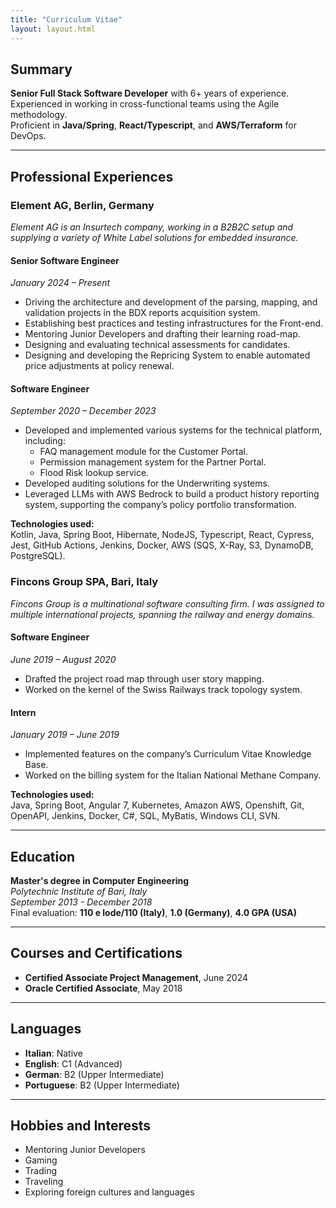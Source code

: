 ```yaml
---
title: "Curriculum Vitae"
layout: layout.html
---
```


## Summary
**Senior Full Stack Software Developer** with 6+ years of experience.  
Experienced in working in cross-functional teams using the Agile methodology.  
Proficient in **Java/Spring**, **React/Typescript**, and **AWS/Terraform** for DevOps.

---

## Professional Experiences

### **Element AG, Berlin, Germany**
*Element AG is an Insurtech company, working in a B2B2C setup and supplying a variety of White Label solutions for embedded insurance.*

#### **Senior Software Engineer**  
*January 2024 – Present*
- Driving the architecture and development of the parsing, mapping, and validation projects in the BDX reports acquisition system.
- Establishing best practices and testing infrastructures for the Front-end.
- Mentoring Junior Developers and drafting their learning road-map.
- Designing and evaluating technical assessments for candidates.
- Designing and developing the Repricing System to enable automated price adjustments at policy renewal.

#### **Software Engineer**  
*September 2020 – December 2023*
- Developed and implemented various systems for the technical platform, including:
  - FAQ management module for the Customer Portal.
  - Permission management system for the Partner Portal.
  - Flood Risk lookup service.
- Developed auditing solutions for the Underwriting systems.
- Leveraged LLMs with AWS Bedrock to build a product history reporting system, supporting the company’s policy portfolio transformation.

**Technologies used:**  
Kotlin, Java, Spring Boot, Hibernate, NodeJS, Typescript, React, Cypress, Jest, GitHub Actions, Jenkins, Docker, AWS (SQS, X-Ray, S3, DynamoDB, PostgreSQL).

### **Fincons Group SPA, Bari, Italy**
*Fincons Group is a multinational software consulting firm. I was assigned to multiple international projects, spanning the railway and energy domains.*

#### **Software Engineer**  
*June 2019 – August 2020*
- Drafted the project road map through user story mapping.
- Worked on the kernel of the Swiss Railways track topology system.

#### **Intern**  
*January 2019 – June 2019*
- Implemented features on the company’s Curriculum Vitae Knowledge Base.
- Worked on the billing system for the Italian National Methane Company.

**Technologies used:**  
Java, Spring Boot, Angular 7, Kubernetes, Amazon AWS, Openshift, Git, OpenAPI, Jenkins, Docker, C#, SQL, MyBatis, Windows CLI, SVN.

---

## Education
**Master's degree in Computer Engineering**  
*Polytechnic Institute of Bari, Italy*  
*September 2013 - December 2018*  
Final evaluation: **110 e lode/110 (Italy)**, **1.0 (Germany)**, **4.0 GPA (USA)**

---

## Courses and Certifications
- **Certified Associate Project Management**, June 2024
- **Oracle Certified Associate**, May 2018

---

## Languages
- **Italian**: Native  
- **English**: C1 (Advanced)  
- **German**: B2 (Upper Intermediate)  
- **Portuguese**: B2 (Upper Intermediate)

---

## Hobbies and Interests
- Mentoring Junior Developers  
- Gaming  
- Trading  
- Traveling  
- Exploring foreign cultures and languages